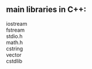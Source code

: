 ## main libraries in C++:

iostream  <br>
fstream  <br>
stdio.h  <br>
math.h <br>
cstring <br>
vector <br>
cstdlib <br>
